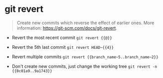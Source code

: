 # git revert
> Create new commits which reverse the effect of earlier ones.
> More information: <https://git-scm.com/docs/git-revert>.

- Revert the most recent commit
`git revert {{@}}`

- Revert the 5th last commit
`git revert HEAD~{{4}}`

- Revert multiple commits
`git revert {{branch_name~5..branch_name~2}}`

- Don't create new commits, just change the working tree
`git revert -n {{0c01a9..9a1743}}`
